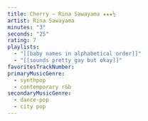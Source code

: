 ```yaml
---
title: Cherry — Rina Sawayama ★★★½
artist: Rina Sawayama
minutes: "3"
seconds: "25"
rating: 7
playlists:
  - "[[baby names in alphabetical order]]"
  - "[[sounds pretty gay but okay]]"
favoritesTrackNumber:
primaryMusicGenre:
  - synthpop
  - contemporary r&b
secondaryMusicGenre:
  - dance-pop
  - city pop
---
```

